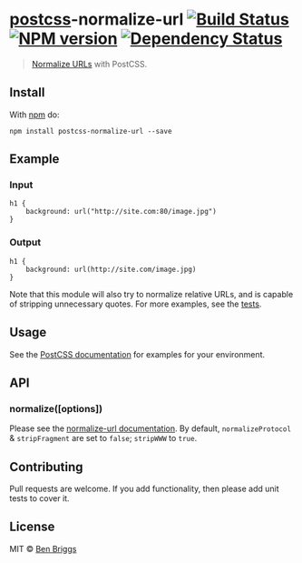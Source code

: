 <h1 id="postcsspostcss-normalize-url-%21build-statusci-%21npm-versionnpm-%21dependency-statusdeps"><a href="https://github.com/postcss/postcss">postcss</a>-normalize-url <a href="https://travis-ci.org/ben-eb/postcss-normalize-url"><img src="https://travis-ci.org/ben-eb/postcss-normalize-url.svg?branch=master" alt="Build Status" /></a> <a href="http://badge.fury.io/js/postcss-normalize-url"><img src="https://badge.fury.io/js/postcss-normalize-url.svg" alt="NPM version" /></a> <a href="https://gemnasium.com/ben-eb/postcss-normalize-url"><img src="https://gemnasium.com/ben-eb/postcss-normalize-url.svg" alt="Dependency Status" /></a></h1>

<blockquote>
  <p><a href="https://github.com/sindresorhus/normalize-url">Normalize URLs</a> with PostCSS.</p>
</blockquote>

<h2 id="install">Install</h2>

<p>With <a href="https://npmjs.org/package/postcss-normalize-url">npm</a> do:</p>

<pre><code>npm install postcss-normalize-url --save
</code></pre>

<h2 id="example">Example</h2>

<h3 id="input">Input</h3>

<pre><code class="css">h1 {
    background: url("http://site.com:80/image.jpg")
}
</code></pre>

<h3 id="output">Output</h3>

<pre><code class="css">h1 {
    background: url(http://site.com/image.jpg)
}
</code></pre>

<p>Note that this module will also try to normalize relative URLs, and is capable
of stripping unnecessary quotes. For more examples, see the <a href="test.js">tests</a>.</p>

<h2 id="usage">Usage</h2>

<p>See the <a href="https://github.com/postcss/postcss#usage">PostCSS documentation</a> for
examples for your environment.</p>

<h2 id="api">API</h2>

<h3 id="normalizeoptions">normalize([options])</h3>

<p>Please see the <a href="https://github.com/sindresorhus/normalize-url#options">normalize-url documentation</a>. By default,
<code>normalizeProtocol</code> &amp; <code>stripFragment</code> are set to <code>false</code>; <code>stripWWW</code> to <code>true</code>.</p>

<h2 id="contributing">Contributing</h2>

<p>Pull requests are welcome. If you add functionality, then please add unit tests
to cover it.</p>

<h2 id="license">License</h2>

<p>MIT © <a href="http://beneb.info">Ben Briggs</a></p>
